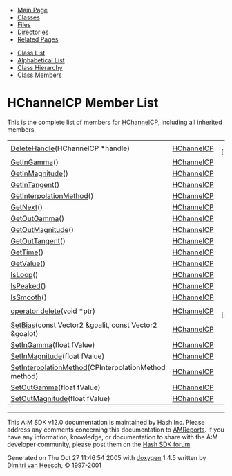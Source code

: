 <div class="tabs">

- [Main Page](index.md)
- <span id="current">[Classes](annotated.md)</span>
- [Files](files.md)
- [Directories](dirs.md)
- [Related Pages](pages.md)

</div>

<div class="tabs">

- [Class List](annotated.md)
- [Alphabetical List](classes.md)
- [Class Hierarchy](hierarchy.md)
- [Class Members](functions.md)

</div>

# HChannelCP Member List

This is the complete list of members for <a href="classHChannelCP.md" class="el">HChannelCP</a>, including all inherited members.

|  |  |  |
|----|----|----|
| <a href="classHChannelCP.md#d58ccfb338229ce195c156ea20af52f6" class="el">DeleteHandle</a>(HChannelCP \*handle) | <a href="classHChannelCP.md" class="el">HChannelCP</a> | ` [static]` |
| <a href="classHChannelCP.md#2d852fce19aeeaa4dec7721023f8028d" class="el">GetInGamma</a>() | <a href="classHChannelCP.md" class="el">HChannelCP</a> |  |
| <a href="classHChannelCP.md#979e5436898a99af4b81d273b77c33fb" class="el">GetInMagnitude</a>() | <a href="classHChannelCP.md" class="el">HChannelCP</a> |  |
| <a href="classHChannelCP.md#46bbd1e7a1128aa776085356ff544356" class="el">GetInTangent</a>() | <a href="classHChannelCP.md" class="el">HChannelCP</a> |  |
| <a href="classHChannelCP.md#16c5bb65122d4b9f37212738da19978a" class="el">GetInterpolationMethod</a>() | <a href="classHChannelCP.md" class="el">HChannelCP</a> |  |
| <a href="classHChannelCP.md#0d4ba4036cc2dcca8c73cdde356797cd" class="el">GetNext</a>() | <a href="classHChannelCP.md" class="el">HChannelCP</a> |  |
| <a href="classHChannelCP.md#4969c532929758fe38daafc0bdd9a47d" class="el">GetOutGamma</a>() | <a href="classHChannelCP.md" class="el">HChannelCP</a> |  |
| <a href="classHChannelCP.md#7b2159d13a74a0a9e5884c6e90ffc944" class="el">GetOutMagnitude</a>() | <a href="classHChannelCP.md" class="el">HChannelCP</a> |  |
| <a href="classHChannelCP.md#e4c6198f9ffd63a54b327131576d14ee" class="el">GetOutTangent</a>() | <a href="classHChannelCP.md" class="el">HChannelCP</a> |  |
| <a href="classHChannelCP.md#e9dda391e2c3dedde6558ffcc4071026" class="el">GetTime</a>() | <a href="classHChannelCP.md" class="el">HChannelCP</a> |  |
| <a href="classHChannelCP.md#36beff620f42675c1bda7e9b868b74e4" class="el">GetValue</a>() | <a href="classHChannelCP.md" class="el">HChannelCP</a> |  |
| <a href="classHChannelCP.md#9cbcca8dca730418dadff034cb15ac2e" class="el">IsLoop</a>() | <a href="classHChannelCP.md" class="el">HChannelCP</a> |  |
| <a href="classHChannelCP.md#8366236e3ada406bbc448dc03aaaee65" class="el">IsPeaked</a>() | <a href="classHChannelCP.md" class="el">HChannelCP</a> |  |
| <a href="classHChannelCP.md#625daa75d6de150b576ac6e81370c7e4" class="el">IsSmooth</a>() | <a href="classHChannelCP.md" class="el">HChannelCP</a> |  |
| <a href="classHChannelCP.md#b2a90b0840ba0f087728d89d27353935" class="el">operator delete</a>(void \*ptr) | <a href="classHChannelCP.md" class="el">HChannelCP</a> | ` [inline]` |
| <a href="classHChannelCP.md#5076c2974263eeca1f30b5233ac4f8d7" class="el">SetBias</a>(const Vector2 &goalit, const Vector2 &goalot) | <a href="classHChannelCP.md" class="el">HChannelCP</a> |  |
| <a href="classHChannelCP.md#028f8d953e38e582ef8fa52f69b4f950" class="el">SetInGamma</a>(float fValue) | <a href="classHChannelCP.md" class="el">HChannelCP</a> |  |
| <a href="classHChannelCP.md#1c73f7d5d3d103cde6333b58c9130af8" class="el">SetInMagnitude</a>(float fValue) | <a href="classHChannelCP.md" class="el">HChannelCP</a> |  |
| <a href="classHChannelCP.md#d325843f3e9806d8adaf8031a0d0bd8f" class="el">SetInterpolationMethod</a>(CPInterpolationMethod method) | <a href="classHChannelCP.md" class="el">HChannelCP</a> |  |
| <a href="classHChannelCP.md#636fe8e1625a2c1580e5491cbdb2ab65" class="el">SetOutGamma</a>(float fValue) | <a href="classHChannelCP.md" class="el">HChannelCP</a> |  |
| <a href="classHChannelCP.md#b4112049635151748ddce0b6ac2f3eef" class="el">SetOutMagnitude</a>(float fValue) | <a href="classHChannelCP.md" class="el">HChannelCP</a> |  |

------------------------------------------------------------------------

<span class="small">This A:M SDK v12.0 documentation is maintained by Hash Inc. Please address any comments concerning this documentation to [AMReports](http://www.hash.com/reports). If you have any information, knowledge, or documentation to share with the A:M developer community, please post them on the [Hash SDK forum](http://www.hash.com/forums/index.php?showforum=11).</span>

Generated on Thu Oct 27 11:46:54 2005 with [<span class="image placeholder" original-image-src="doxygen.png" original-image-title="" height="45" width="100" align="middle" border="0">doxygen</span>](http://www.doxygen.org/index.html) 1.4.5 written by [Dimitri van Heesch](mailto:dimitri@stack.nl), © 1997-2001
